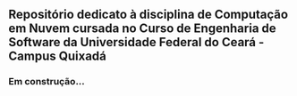 ## Repositório dedicato à disciplina de Computação em Nuvem cursada no Curso de Engenharia de Software da Universidade Federal do Ceará - Campus Quixadá

### Em construção...
